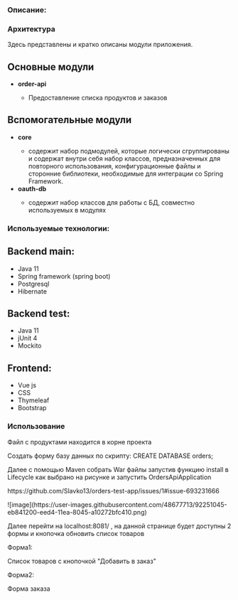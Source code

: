 
<h3>Описание:</h3>
 <h3> Архитектура</h3>
  <p>Здесь представлены и кратко описаны модули приложения.</p>
  <h2>Основные модули</h2>
  <ul>
        <li><b>order-api</b></li>
        <ul>
        <li>Предоставление списка продуктов и заказов</li>
        </ul>    
    </ul>
  </ul> 
  <h2>Вспомогательные модули</h2>
  <ul>
    <li><b>core</b></li>
    <ul>
    <li> содержит набор подмодулей, которые логически сгруппированы и содержат внутри себя набор классов, предназначенных для повторного использования, конфигурационные файлы и сторонние библиотеки, необходимые для интеграции со Spring Framework.</li>
    </ul>
    <li><b>oauth-db</b></li>
    <ul>
    <li>содержит набор классов для работы с БД, совместно используемых в модулях </li>
    </ul>
  </ul> 




<h3>Используемые технологии:</h3>

<h2>Backend main:</h2>
<ul>
   <li>Java 11</li>
   <li>Spring framework (spring boot)</li>
   <li>Postgresql</li>
   <li>Hibernate</li>
</ul>

<h2>Backend test:</h2>
<ul>
   <li>Java 11</li>
   <li>jUnit 4</li>
   <li>Mockito</li>
</ul>

 <h2>Frontend:</h2>
<ul>
   <li>Vue js</li>
   <li>CSS</li>
   <li>Thymeleaf</li>
   <li>Bootstrap</li>
</ul>
  
<h3>Использование</h3>
   <p> Файл с продуктами находится в корне проекта</p>
  <p>Создать форму базу данных по скрипту:  CREATE DATABASE orders; </p>
  <p>Далее с помощью Maven собрать War файлы  запустив функцию install в Lifecycle как выбрано на рисунке и запустить OrdersApiApplication</p>
  <p>https://github.com/Slavko13/orders-test-app/issues/1#issue-693231666</p>
  ![image](https://user-images.githubusercontent.com/48677713/92251045-eb841200-eed4-11ea-8045-a10272bfc410.png)
  <p> Далее перейти на localhost:8081/ , на данной странице будет доступны 2 формы и кнопочка обновить список товаров</p>
  <p> Форма1: </p>
  <p> Список товаров с кнопочкой "Добавить в заказ"</p>
  <p> Форма2: </p>
  <p> Форма заказа </p>
  
